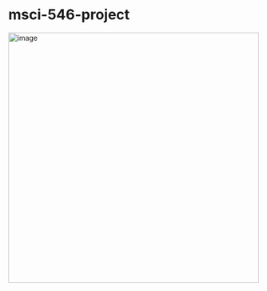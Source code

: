 # msci-546-project


<img width="501" alt="image" src="https://user-images.githubusercontent.com/60022257/225163076-3b34c1c1-c433-4554-9292-01abed8cbb3b.png">
